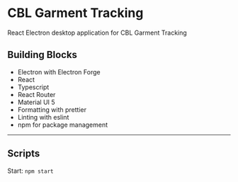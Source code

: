 # CBL Garment Tracking

React Electron desktop application for CBL Garment Tracking

## Building Blocks

- Electron with Electron Forge
- React
- Typescript
- React Router
- Material UI 5
- Formatting with prettier
- Linting with eslint
- npm for package management

---

## Scripts

Start: `npm start`
